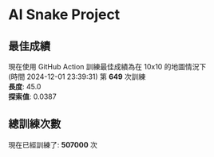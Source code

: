 
# AI Snake Project

## **最佳成績**







現在使用 GitHub Action 訓練最佳成績為在 10x10 的地圖情況下  
(時間 2024-12-01 23:39:31) 第 **649** 次訓練  
**長度**: 45.0  
**探索值**: 0.0387















## 總訓練次數
現在已經訓練了: **507000** 次
